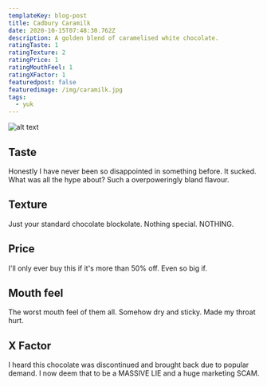 ```yaml
---
templateKey: blog-post
title: Cadbury Caramilk
date: 2020-10-15T07:48:30.762Z
description: A golden blend of caramelised white chocolate.
ratingTaste: 1
ratingTexture: 2
ratingPrice: 1
ratingMouthFeel: 1
ratingXFactor: 1
featuredpost: false
featuredimage: /img/caramilk.jpg
tags:
  - yuk
---
```

![alt text](/img/caramilk.jpg)

## Taste
Honestly I have never been so disappointed in something before. It sucked. What was all the hype about? Such a overpoweringly bland flavour.

## Texture
Just your standard chocolate blockolate. Nothing special. NOTHING.

## Price
I'll only ever buy this if it's more than 50% off. Even so big if.

## Mouth feel
The worst mouth feel of them all. Somehow dry and sticky. Made my throat hurt.

## X Factor
I heard this chocolate was discontinued and brought back due to popular demand. I now deem that to be a MASSIVE LIE and a huge marketing SCAM.
